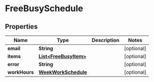 

# FreeBusySchedule


## Properties

| Name | Type | Description | Notes |
|------------ | ------------- | ------------- | -------------|
|**email** | **String** |  |  [optional] |
|**items** | [**List&lt;FreeBusyItem&gt;**](FreeBusyItem.md) |  |  [optional] |
|**error** | **String** |  |  [optional] |
|**workHours** | [**WeekWorkSchedule**](WeekWorkSchedule.md) |  |  [optional] |



